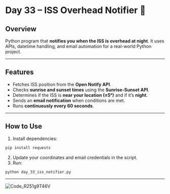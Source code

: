 # Day 33 – ISS Overhead Notifier 🌌

## Overview

Python program that **notifies you when the ISS is overhead at night**. It uses APIs, datetime handling, and email automation for a real-world Python project.

---

## Features

* Fetches ISS position from the **Open Notify API**.
* Checks **sunrise and sunset times** using the **Sunrise-Sunset API**.
* Determines if the ISS is **near your location (±5°)** and if it’s **night**.
* Sends an **email notification** when conditions are met.
* Runs **continuously every 60 seconds**.

---

## How to Use

1. Install dependencies:

```bash
pip install requests
```

2. Update your coordinates and email credentials in the script.
3. Run:

```bash
python day_33_iss_notifier.py
```

---
![Code_R251g9T46V](https://github.com/user-attachments/assets/9f4f2d92-3fe5-49fb-bce7-45e9656f14b5)



